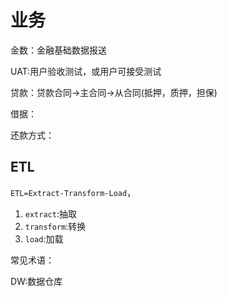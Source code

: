 # 业务

金数：金融基础数据报送

UAT:用户验收测试，或用户可接受测试

贷款：贷款合同->主合同->从合同(抵押，质押，担保)

借据：

还款方式：

## ETL

`ETL=Extract-Transform-Load`，

1. `extract`:抽取
2. `transform`:转换
3. `load`:加载

常见术语：

DW:数据仓库





